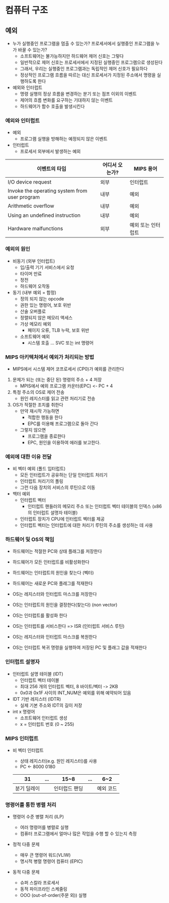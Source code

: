 



# 컴퓨터 구조

## 예외

- 누가 실행중인 프로그램을 멈출 수 있는가?
  프로세서에서 실행중인 프로그램을 누가 바꿀 수 있는가?
  - 소프트웨어는 불가능하지만 하드웨어 제어 신호는 그렇다
  - 일반적으로 제어 신호는 프로세서에서 지정된 실행중인 프로그램으로 생성된다
  - 그래서, 우리는 실행중인 프로그램과는 독립적인 제어 신호가 필요하다
  - 정상적인 프로그램 흐름을 따르는 대신 프로세서가 지정된 주소에서 명령을 실행하도록 한다
- 예외와 인터럽트
  - 명령 실행의 정상 흐름을 변경하는 분기 또는 점프 이외의 이벤트
  - 제어의 흐름 변화를 요구하는 기대하지 않는 이벤트
  - 하드웨어가 함수 호출을 발생시킨다



### 예외와 인터럽트

- 예외
  - 프로그램 실행을 방해하는 예정되지 않은 이벤트
- 인터럽트
  - 프로세서 외부에서 발생하는 예외

| 이벤트의 타입                                 | 어디서 오는가? | MIPS 용어          |
| --------------------------------------------- | -------------- | ------------------ |
| I/O device request                            | 외부           | 인터럽트           |
| Invoke the operating system from user program | 내부           | 예외               |
| Arithmetic overflow                           | 내부           | 예외               |
| Using an undefined instruction                | 내부           | 예외               |
| Hardware malfunctions                         | 외부           | 예외 또는 인터럽트 |



### 예외의 원인

- 비동기 (외부 인터럽트)
  - 입/출력 기기 서비스에서 요청
  - 타이머 만료
  - 정전
  - 하드웨어 오작동
- 동기 (내부 예외 = 함정)
  - 정의 되지 않는 opcode
  - 권한 있는 명령어, 보호 위반
  - 산술 오버플로
  - 정렬되지 않은 메모리 액세스
  - 가상 메모리 예외
    - 페이지 오류, TLB 누락, 보호 위반
  - 소프트웨어 예외
    - 시스템 호출 ... SVC 또는 int 명령어



### MIPS 아키텍처에서 예외가 처리되는 방법

- MIPS에서 시스템 제어 코프로세서 (CP0)가 예외를 관리한다

1. 문제가 되는 (또는 중단 된) 명령의 주소 + 4 저장
   - MPIS에서 예외 프로그램 카운터(EPC) <- PC + 4
2. 특정 주소의 OS로 제어 전송
   - 원인 레지스터를 읽고 관련 처리기로 전송
3. OS가 적절한 조치를 취한다
   - 만약 재시작 가능하면
     - 적합한 행동을 한다
     - EPC를 이용해 프로그램으로 돌아 간다
   - 그렇지 않으면
     - 프로그램을 종료한다
     - EPC, 원인을 이용하여 에러를 보고한다.



### 예외에 대한 이유 전달

- 비 벡터 예외 (폴드 입터럽트)
  - 모든 인터럽트가 공유하는 단일 인터럽트 처리기
  - 인터럽트 처리기의 폴링
  - 그런 다음 장치의 서비스의 루틴으로 이동
- 백터 예외
  - 인터럽트 벡터
    - 인터럽트 핸들러의 메모리 주소 또는 인터럽트 벡터 테이블의 인덱스 (x86의 인터럽트 설명자 테이블)
  - 인터럽트 장치가 CPU에 인터럽트 벡터를 제공
  - 인터럽트 벡터는 인터럽트에 대한 처리기 루틴의 주소를 생성하는 데 사용



### 하드웨어 및 OS의 책임

- 하드웨어는 적절한 PC와 상태 플래그를 저장한다

- 하드웨어가 모든 인터럽트를 비활성화한다

- 하드웨어는 인터럽트의 원인을 찾는다 (벡터)

- 하드웨어는 새로운 PC와 플레그를 적재한다

- OS는 레지스터와 인터럽트 마스크를 저장한다

- OS는 인터럽트의 원인을 결정한다(찾는다) (non vector)

- OS는 인터럽트를 활성화 한다

- OS는 인터럽트를 서비스한다 => ISR (인터럽트 서비스 루틴)

- OS는 레지스터와 인터럽트 마스크를 복원한다

- OS는 인터럽트 복귀 명령을 실행하여 저장된 PC 및 플래그 값을 적재한다

   

### 인터럽트 설명자

- 인터럽트 설명 테이블 (IDT)
  - 인터럽트 벡터 테이블
  - 최대 256 개의 인터럽트 벡터, 8 바이트/벡터 -> 2KB
  - 0x0과 0x1F 사이의 INT_NUM은 예외를 위해 예약되어 있음
- IDT 기반 레지스터 (IDTR)
  - 실제 기본 주소와 IDT의 길이 저장
- int x 명령어
  - 소프트웨어 인터럽트 생성
  - x = 인터럽트 번호 (0 ~ 255)



### MIPS 인터럽트

- 비 벡터 인터럽트

  - 상태 레지스터(e.g. 원인 레지스터)를 사용
  - PC <- 8000 0180

  |     31      | ...  |     15~8      | ...  |    6~2    |
  | :---------: | :--: | :-----------: | :--: | :-------: |
  | 분기 딜레이 |      | 인터럽드 팬딩 |      | 예외 코드 |



### 명령어를 통한 병렬 처리

- 명령어 수준 병렬 처리 (ILP)
  - 여러 명령어를 병렬로 실행
  - 컴퓨터 프로그램에서 얼마나 많은 작업을 수행 할 수 있는지 측정
- 정적 다중 문제
  - 매우 큰 명령어 워드(VLIW)
  - 명시적 병렬 명령어 컴퓨터 (EPIC)

- 동적 다중 문제
  - 슈퍼 스칼라 프로세서
  - 동적 파이프라인 스케줄링
  - OOO (out-of-order(주문 외)) 실행